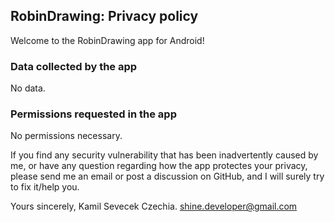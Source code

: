 ## RobinDrawing: Privacy policy

Welcome to the RobinDrawing app for Android!

### Data collected by the app

No data.

### Permissions requested in the app

No permissions necessary.


If you find any security vulnerability that has been inadvertently caused by me, or have any question regarding how the app protectes your privacy, please send me an email or post a discussion on GitHub, and I will surely try to fix it/help you.

Yours sincerely,
Kamil Sevecek
Czechia.
shine.developer@gmail.com
